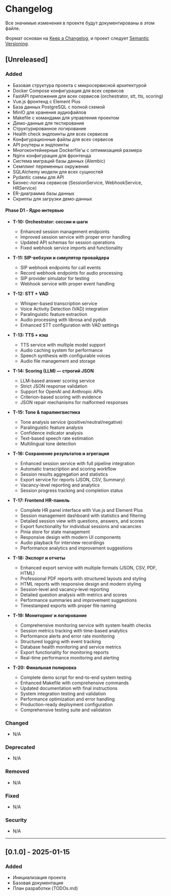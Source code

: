 # Changelog

Все значимые изменения в проекте будут документированы в этом файле.

Формат основан на [Keep a Changelog](https://keepachangelog.com/ru/1.0.0/),
и проект следует [Semantic Versioning](https://semver.org/lang/ru/).

## [Unreleased]

### Added
- Базовая структура проекта с микросервисной архитектурой
- Docker Compose конфигурация для всех сервисов
- FastAPI приложения для всех сервисов (orchestrator, stt, tts, scoring)
- Vue.js фронтенд с Element Plus
- База данных PostgreSQL с полной схемой
- MinIO для хранения аудиофайлов
- Makefile с командами для управления проектом
- Демо-данные для тестирования
- Структурированное логирование
- Health check эндпоинты для всех сервисов
- Конфигурационные файлы для всех сервисов
- API роутеры и эндпоинты
- Многоконтейнерные Dockerfile'ы с оптимизацией размера
- Nginx конфигурация для фронтенда
- Система миграций базы данных (Alembic)
- Семплинг переменных окружения
- SQLAlchemy модели для всех сущностей
- Pydantic схемы для API
- Бизнес-логика сервисов (SessionService, WebhookService, HRService)
- ER-диаграмма базы данных
- Скрипты для загрузки демо-данных

#### Phase D1 - Ядро интервью
- **T-10: Orchestrator: сессии и шаги**
  - Enhanced session management endpoints
  - Improved session service with proper error handling
  - Updated API schemas for session operations
  - Fixed webhook service imports and functionality

- **T-11: SIP-вебхуки и симулятор провайдера**
  - SIP webhook endpoints for call events
  - Record webhook endpoints for audio processing
  - SIP provider simulator for testing
  - Webhook service with proper event handling

- **T-12: STT + VAD**
  - Whisper-based transcription service
  - Voice Activity Detection (VAD) integration
  - Paralinguistic feature extraction
  - Audio processing with librosa and pydub
  - Enhanced STT configuration with VAD settings

- **T-13: TTS + кэш**
  - TTS service with multiple model support
  - Audio caching system for performance
  - Speech synthesis with configurable voices
  - Audio file management and storage

- **T-14: Scoring (LLM) — строгий JSON**
  - LLM-based answer scoring service
  - Strict JSON response validation
  - Support for OpenAI and Anthropic APIs
  - Criterion-based scoring with evidence
  - JSON repair mechanisms for malformed responses

- **T-15: Tone & паралингвистика**
  - Tone analysis service (positive/neutral/negative)
  - Paralinguistic feature analysis
  - Confidence indicator analysis
  - Text-based speech rate estimation
  - Multilingual tone detection

- **T-16: Сохранение результатов и агрегация**
  - Enhanced session service with full pipeline integration
  - Automatic transcription and scoring workflow
  - Session results aggregation and statistics
  - Export service for reports (JSON, CSV, Summary)
  - Vacancy-level reporting and analytics
  - Session progress tracking and completion status

- **T-17: Frontend HR-панель**
  - Complete HR panel interface with Vue.js and Element Plus
  - Session management dashboard with statistics and filtering
  - Detailed session view with questions, answers, and scores
  - Export functionality for individual sessions and vacancies
  - Pinia store for state management
  - Responsive design with modern UI components
  - Audio playback for interview recordings
  - Performance analytics and improvement suggestions

- **T-18: Экспорт и отчеты**
  - Enhanced export service with multiple formats (JSON, CSV, PDF, HTML)
  - Professional PDF reports with structured layouts and styling
  - HTML reports with responsive design and modern styling
  - Session-level and vacancy-level reporting
  - Detailed question analysis with metrics and scores
  - Performance summaries and improvement suggestions
  - Timestamped exports with proper file naming

- **T-19: Мониторинг и логирование**
  - Comprehensive monitoring service with system health checks
  - Session metrics tracking with time-based analytics
  - Performance alerts and error rate monitoring
  - Structured logging with event tracking
  - Database health monitoring and service metrics
  - Export functionality for monitoring reports
  - Real-time performance monitoring and alerting

- **T-20: Финальная полировка**
  - Complete demo script for end-to-end system testing
  - Enhanced Makefile with comprehensive commands
  - Updated documentation with final instructions
  - System integration testing and validation
  - Performance optimization and error handling
  - Production-ready deployment configuration
  - Comprehensive testing suite and validation

### Changed
- N/A

### Deprecated
- N/A

### Removed
- N/A

### Fixed
- N/A

### Security
- N/A

---

## [0.1.0] - 2025-01-15

### Added
- Инициализация проекта
- Базовая документация
- План разработки (TODOs.md)
